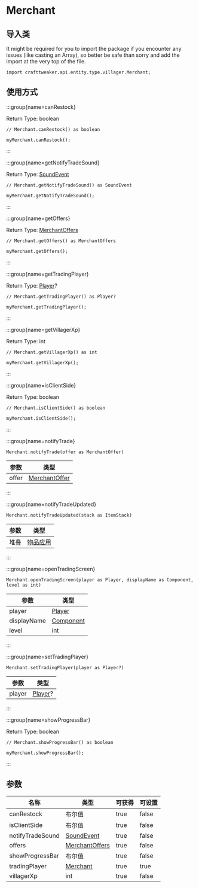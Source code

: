 # Merchant

## 导入类

It might be required for you to import the package if you encounter any issues (like casting an Array), so better be safe than sorry and add the import at the very top of the file.
```zenscript
import crafttweaker.api.entity.type.villager.Merchant;
```


## 使用方式

:::group{name=canRestock}

Return Type: boolean

```zenscript
// Merchant.canRestock() as boolean

myMerchant.canRestock();
```

:::

:::group{name=getNotifyTradeSound}

Return Type: [SoundEvent](/vanilla/api/sound/SoundEvent)

```zenscript
// Merchant.getNotifyTradeSound() as SoundEvent

myMerchant.getNotifyTradeSound();
```

:::

:::group{name=getOffers}

Return Type: [MerchantOffers](/vanilla/api/villager/MerchantOffers)

```zenscript
// Merchant.getOffers() as MerchantOffers

myMerchant.getOffers();
```

:::

:::group{name=getTradingPlayer}

Return Type: [Player](/vanilla/api/entity/type/player/Player)?

```zenscript
// Merchant.getTradingPlayer() as Player?

myMerchant.getTradingPlayer();
```

:::

:::group{name=getVillagerXp}

Return Type: int

```zenscript
// Merchant.getVillagerXp() as int

myMerchant.getVillagerXp();
```

:::

:::group{name=isClientSide}

Return Type: boolean

```zenscript
// Merchant.isClientSide() as boolean

myMerchant.isClientSide();
```

:::

:::group{name=notifyTrade}

```zenscript
Merchant.notifyTrade(offer as MerchantOffer)
```

| 参数    | 类型                                                   |
| ----- | ---------------------------------------------------- |
| offer | [MerchantOffer](/vanilla/api/villager/MerchantOffer) |


:::

:::group{name=notifyTradeUpdated}

```zenscript
Merchant.notifyTradeUpdated(stack as ItemStack)
```

| 参数 | 类型                                  |
| -- | ----------------------------------- |
| 堆叠 | [物品应用](/vanilla/api/item/ItemStack) |


:::

:::group{name=openTradingScreen}

```zenscript
Merchant.openTradingScreen(player as Player, displayName as Component, level as int)
```

| 参数          | 类型                                               |
| ----------- | ------------------------------------------------ |
| player      | [Player](/vanilla/api/entity/type/player/Player) |
| displayName | [Component](/vanilla/api/text/Component)         |
| level       | int                                              |


:::

:::group{name=setTradingPlayer}

```zenscript
Merchant.setTradingPlayer(player as Player?)
```

| 参数     | 类型                                                |
| ------ | ------------------------------------------------- |
| player | [Player](/vanilla/api/entity/type/player/Player)? |


:::

:::group{name=showProgressBar}

Return Type: boolean

```zenscript
// Merchant.showProgressBar() as boolean

myMerchant.showProgressBar();
```

:::


## 参数

| 名称               | 类型                                                     | 可获得  | 可设置   |
| ---------------- | ------------------------------------------------------ | ---- | ----- |
| canRestock       | 布尔值                                                    | true | false |
| isClientSide     | 布尔值                                                    | true | false |
| notifyTradeSound | [SoundEvent](/vanilla/api/sound/SoundEvent)            | true | false |
| offers           | [MerchantOffers](/vanilla/api/villager/MerchantOffers) | true | false |
| showProgressBar  | 布尔值                                                    | true | false |
| tradingPlayer    | [Merchant](/vanilla/api/entity/type/villager/Merchant) | true | true  |
| villagerXp       | int                                                    | true | false |

